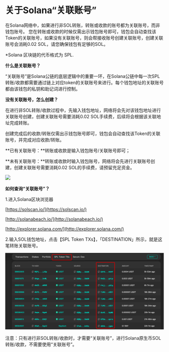 # 关于Solana“关联账号”

在Solana网络中，如果进行非SOL转账，转账或收款的账号都为关联账号，而非钱包账号。 您在转账或收款的时候仅需出示钱包账号即可，钱包会自动查找该Token的关联账号，如果没有关联账号，则会帮接收账号创建关联账号，创建关联账号会消耗0.02 SOL，请您确保钱包有足够的SOL。

\*Solana 区块链的代币格式为 SPL.

**什么是关联账号？**

“关联账号”是Solana公链的底层逻辑中的重要一环，在Solana公链中每一次SPL转账/收款都需要通过链上对应token的关联账号来进行。每个钱包地址的关联账号都由该钱包的私钥和助记词进行控制。

**没有关联账号，怎么创建？**

在进行非SOL转账/收款过程中，先输入钱包地址，网络将会先对该钱包地址进行关联账号创建，创建关联账号需要消耗0.02 SOL手续费，后续将会根据该关联地址完成转账。

创建完成后的收款/转账仅需出示钱包账号即可，钱包会自动查找该Token的关联账号，并完成对应收款/转账。

**已有关联账号：**转账或收款是输入钱包账号/关联账号即可；

**未有关联账号：**转账或收款时输入钱包账号，网络将会先进行关联账号创建，创建关联账号需要消耗0.02 SOL的手续费，请预留充足资金。

![](file:////private/var/folders/xn/px2zw5x17nz2m4v0rfc89gp40000gn/T/com.kingsoft.wpsoffice.mac/wps-mac/ksohtml/wpsUp0ElJ.jpg)

**如何查询“关联账号”？**

1.进入Solana区块浏览器

[https://solscan.io/](https://solscan.io/)

[http://solanabeach.io/](http://solanabeach.io/)

[http://explorer.solana.com/](http://explorer.solana.com/)

2.输入SOL钱包地址，点击【SPL Token TXs】，「DESTINATION」所示，就是这笔转账关联账号。

![](../../.gitbook/assets/image%20%2820%29.png)

注意：只有进行非SOL转账/收款时，才需要“关联账号”，进行Solana原生币SOL转账/收款，不需要使用“关联账号”。

